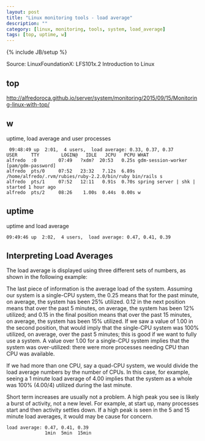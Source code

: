 ```yaml
---
layout: post
title: "Linux monitoring tools - load average"
description: ""
category: [linux, monitoring, tools, system, load_average]
tags: [top, uptime, w]
---
```

{% include JB/setup %}

Source: LinuxFoundationX: LFS101x.2 Introduction to Linux

## top 

<http://alfredoroca.github.io/server/system/monitoring/2015/09/15/Monitoring-linux-with-top/>

## w

uptime, load average and user processes

     09:48:49 up  2:01,  4 users,  load average: 0.33, 0.37, 0.37
    USER     TTY        LOGIN@   IDLE   JCPU   PCPU WHAT
    alfredo  :0        07:49   ?xdm?  20:53   0.25s gdm-session-worker [pam/gdm-password]
    alfredo  pts/0     07:52   23:32   7.12s  6.89s /home/alfredo/.rvm/rubies/ruby-2.2.0/bin/ruby bin/rails s
    alfredo  pts/1     07:52   12:11   0.91s  0.70s spring server | shk | started 1 hour ago                        
    alfredo  pts/2     08:26    1.00s  0.44s  0.00s w

## uptime

uptime and load average

    09:49:46 up  2:02,  4 users,  load average: 0.47, 0.41, 0.39


## Interpreting Load Averages

The load average is displayed using three different sets of numbers, as shown in the following example:

The last piece of information is the average load of the system. Assuming our system is a single-CPU system, the 0.25 means that for the past minute, on average, the system has been 25% utilized. 0.12 in the next position means that over the past 5 minutes, on average, the system has been 12% utilized; and 0.15 in the final position means that over the past 15 minutes, on average, the system has been 15% utilized. If we saw a value of 1.00 in the second position, that would imply that the single-CPU system was 100% utilized, on average, over the past 5 minutes; this is good if we want to fully use a system. A value over 1.00 for a single-CPU system implies that the system was over-utilized: there were more processes needing CPU than CPU was available.

If we had more than one CPU, say a quad-CPU system, we would divide the load average numbers by the number of CPUs. In this case, for example, seeing a 1 minute load average of 4.00 implies that the system as a whole was 100% (4.00/4) utilized during the last minute.

Short term increases are usually not a problem. A high peak you see is likely a burst of activity, not a new level. For example, at start up, many processes start and then activity settles down. If a high peak is seen in the 5 and 15 minute load averages, it would may be cause for concern.

    load average: 0.47, 0.41, 0.39
                  1min  5min  15min

